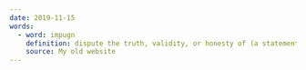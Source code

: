 ```yaml
---
date: 2019-11-15
words:
  - word: impugn
    definition: dispute the truth, validity, or honesty of (a statement or motive); call into question.
    source: My old website
---
```

